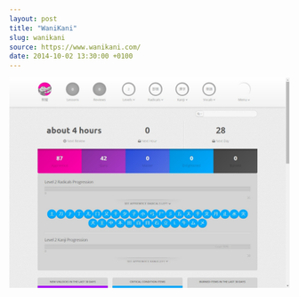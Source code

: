 ```yaml
---
layout: post 
title: "WaniKani"
slug: wanikani
source: https://www.wanikani.com/
date: 2014-10-02 13:30:00 +0100
---
```


<img src="/screenshots/wanikani.jpg">
